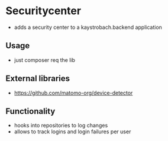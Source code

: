 # Securitycenter 

* adds a security center to a kaystrobach.backend application

## Usage

* just composer req the lib

## External libraries

* https://github.com/matomo-org/device-detector

## Functionality

* hooks into repositories to log changes
* allows to track logins and login failures per user
